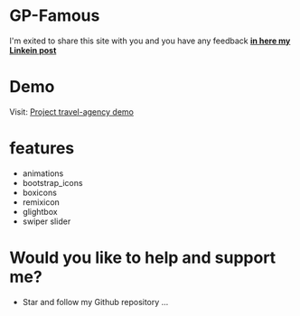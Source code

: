 # GP-Famous

 I'm exited to share this site with you and you have any feedback [**in here my Linkein post**](https://www.linkedin.com/in/marouf-ebrahimi-7b6312237)

 # Demo
 Visit: [Project travel-agency demo]()
 

# features
* animations
* bootstrap_icons
* boxicons
* remixicon
* glightbox
* swiper slider


# Would you like to help and support me?
* Star and follow my Github repository
...
